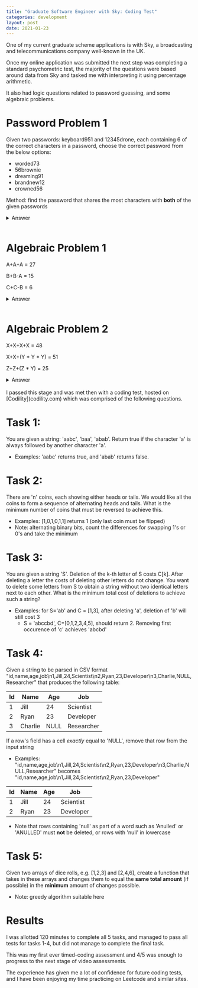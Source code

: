 ```yaml
---
title: "Graduate Software Engineer with Sky: Coding Test"
categories: development 
layout: post
date: 2021-01-23
---
```


One of my current graduate scheme applications is with Sky, a broadcasting and telecommunications company well-known in the UK.

Once my online application was submitted the next step was completing a standard psychometric test, the majority of the questions were based around data from Sky and tasked me with interpreting it using percentage arithmetic. 

It also had logic questions related to password guessing, and some algebraic problems.

# Password Problem 1

Given two passwords: keyboard951 and 12345drone, each containing 6 of the correct characters in a password, choose the correct password from the below options:

* worded73 
* 56brownie 
* dreaming91 
* brandnew12
* crowned56

Method: find the password that shares the most characters with **both** of the given passwords

<details> 
  <summary>Answer</summary>
   brandnew12
</details><br>


# Algebraic Problem 1 

A+A+A = 27 

B+B-A = 15 

C+C-B = 6


<details> 
  <summary>Answer</summary>
   A = 9 
   B = 12
   C = 9 
</details><br>

# Algebraic Problem 2

X+X+X+X = 48 

X+X+(Y * Y * Y) = 51 

Z+Z+(Z * Y) = 25


<details> 
  <summary>Answer</summary>
   X = 12 
   Y = 3 
   Z = 5 (a+a+a+a+a = 25)
</details><br>
I passed this stage and was met then with a coding test, hosted on [Codility](codility.com) which was comprised of the following questions.

# Task 1: 
You are given a string: 'aabc', 'baa', 'abab'. Return true if the character 'a' is always followed by another character 'a'.
* Examples: 'aabc' returns true, and 'abab' returns false. 

# Task 2: 
There are 'n' coins, each showing either heads or tails. We would like all the coins to form a sequence of alternating heads and tails. What is the minimum number of coins that must be reversed to achieve this.
* Examples: [1,0,1,0,1,1] returns 1 (only last coin must be flipped)
* Note: alternating binary bits, count the differences for swapping 1's or 0's and take the minimum 

# Task 3: 
You are given a string 'S'. Deletion of the k-th letter of S costs C[k]. After deleting a letter the costs of deleting other letters do not change. You want to delete some letters from S to obtain a string without two identical letters next to each other. What is the minimum total cost of deletions to achieve such a string? 
* Examples: for S='ab' and C = [1,3], after deleting 'a', deletion of 'b' will still cost 3
  * S = 'abccbd', C=[0,1,2,3,4,5], should return 2. Removing first occurence of 'c' achieves 'abcbd'

# Task 4:
Given a string to be parsed in CSV format "id,name,age,job\n1,Jill,24,Scientist\n2,Ryan,23,Developer\n3,Charlie,NULL,Researcher" that produces the following table:

| Id | Name    | Age | Job       |
|----|---------|-----|-----------|
| 1  | Jill    | 24  | Scientist |
| 2  | Ryan    | 23  | Developer |
| 3  | Charlie | NULL| Researcher|

If a row's field has a cell *exactly* equal to 'NULL', remove that row from the input string 

* Examples: "id,name,age,job\n1,Jill,24,Scientist\n2,Ryan,23,Developer\n3,Charlie,NULL,Researcher" becomes "id,name,age,job\n1,Jill,24,Scientist\n2,Ryan,23,Developer"

| Id | Name    | Age | Job       |
|----|---------|-----|-----------|
| 1  | Jill    | 24  | Scientist |
| 2  | Ryan    | 23  | Developer |

* Note that rows containing 'null' as part of a word such as 'Anulled' or 'ANULLED' must **not** be deleted, or rows with 'null' in lowercase 

# Task 5:
Given two arrays of dice rolls, e.g. [1,2,3] and [2,4,6], create a function that takes in these arrays and changes them to equal the **same total amount** (if possible) in the **minimum** amount of changes possible. 
* Note: greedy algorithm suitable here 

# Results

I was allotted 120 minutes to complete all 5 tasks, and managed to pass all tests for tasks 1-4, but did not manage to complete the final task. 

This was my first ever timed-coding assessment and 4/5 was enough to progress to the next stage of video assessments.

The experience has given me a lot of confidence for future coding tests, and I have been enjoying my time practicing on Leetcode and similar sites.
